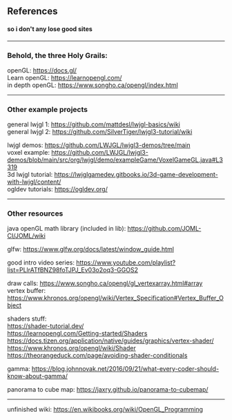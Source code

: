 ## References
#### so i don't any lose good sites

---

### Behold, the three Holy Grails:

openGL: https://docs.gl/ \
Learn openGL: https://learnopengl.com/ \
in depth openGL: https://www.songho.ca/opengl/index.html

---

### Other example projects

general lwjgl 1: https://github.com/mattdesl/lwjgl-basics/wiki \
general lwjgl 2: https://github.com/SilverTiger/lwjgl3-tutorial/wiki

lwjgl demos: https://github.com/LWJGL/lwjgl3-demos/tree/main \
voxel example: https://github.com/LWJGL/lwjgl3-demos/blob/main/src/org/lwjgl/demo/exampleGame/VoxelGameGL.java#L3319 \
3d lwjgl tutorial: https://lwjglgamedev.gitbooks.io/3d-game-development-with-lwjgl/content/ \
ogldev tutorials: https://ogldev.org/

---

### Other resources

java openGL math library (included in lib): https://github.com/JOML-CI/JOML/wiki

glfw: https://www.glfw.org/docs/latest/window_guide.html

good intro video series: https://www.youtube.com/playlist?list=PLlrATfBNZ98foTJPJ_Ev03o2oq3-GGOS2

draw calls: https://www.songho.ca/opengl/gl_vertexarray.html#array \
vertex buffer: https://www.khronos.org/opengl/wiki/Vertex_Specification#Vertex_Buffer_Object

shaders stuff:\
https://shader-tutorial.dev/ \
https://learnopengl.com/Getting-started/Shaders \
https://docs.tizen.org/application/native/guides/graphics/vertex-shader/ \
https://www.khronos.org/opengl/wiki/Shader \
https://theorangeduck.com/page/avoiding-shader-conditionals

gamma: https://blog.johnnovak.net/2016/09/21/what-every-coder-should-know-about-gamma/

panorama to cube map: https://jaxry.github.io/panorama-to-cubemap/

---

unfinished wiki: https://en.wikibooks.org/wiki/OpenGL_Programming
